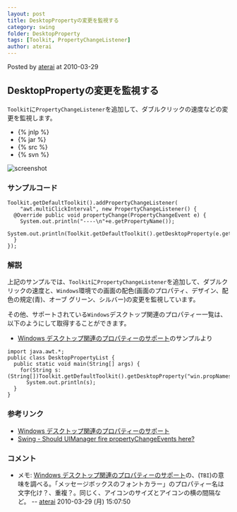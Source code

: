 ```yaml
---
layout: post
title: DesktopPropertyの変更を監視する
category: swing
folder: DesktopProperty
tags: [Toolkit, PropertyChangeListener]
author: aterai
---
```


Posted by [aterai](http://terai.xrea.jp/aterai.html) at 2010-03-29

## DesktopPropertyの変更を監視する
`Toolkit`に`PropertyChangeListener`を追加して、ダブルクリックの速度などの変更を監視します。

- {% jnlp %}
- {% jar %}
- {% src %}
- {% svn %}

<!-- dummy comment line for breaking list -->

![screenshot](https://lh3.googleusercontent.com/_9Z4BYR88imo/TQTKxXuJ4EI/AAAAAAAAAWg/utfOkK69KBk/s800/DesktopProperty.png)

### サンプルコード
<pre class="prettyprint"><code>Toolkit.getDefaultToolkit().addPropertyChangeListener(
    "awt.multiClickInterval", new PropertyChangeListener() {
  @Override public void propertyChange(PropertyChangeEvent e) {
    System.out.println("----\n"+e.getPropertyName());
    System.out.println(Toolkit.getDefaultToolkit().getDesktopProperty(e.getPropertyName()));
  }
});
</code></pre>

### 解説
上記のサンプルでは、`Toolkit`に`PropertyChangeListener`を追加して、ダブルクリックの速度と、`Windows`環境での画面の配色(画面のプロパティ、デザイン、配色の規定(青)、オーブ グリーン、シルバー)の変更を監視しています。

その他、サポートされている`Windows`デスクトップ関連のプロパティー一覧は、以下のようにして取得することができます。

- [Windows デスクトップ関連のプロパティーのサポート](http://docs.oracle.com/javase/jp/6/technotes/guides/swing/1.4/w2k_props.html)のサンプルより

<!-- dummy comment line for breaking list -->

<pre class="prettyprint"><code>import java.awt.*;
public class DesktopPropertyList {
  public static void main(String[] args) {
    for(String s:(String[])Toolkit.getDefaultToolkit().getDesktopProperty("win.propNames"))
      System.out.println(s);
  }
}
</code></pre>

### 参考リンク
- [Windows デスクトップ関連のプロパティーのサポート](http://docs.oracle.com/javase/jp/6/technotes/guides/swing/1.4/w2k_props.html)
- [Swing - Should UIManager fire propertyChangeEvents here?](https://forums.oracle.com/thread/1352133)

<!-- dummy comment line for breaking list -->

### コメント
- メモ: [Windows デスクトップ関連のプロパティーのサポート](http://docs.oracle.com/javase/jp/6/technotes/guides/swing/1.4/w2k_props.html)の、(`TBI`)の意味を調べる。「メッセージボックスのフォントカラー」のプロパティー名は文字化け？、重複？。同じく、アイコンのサイズとアイコンの横の間隔など。 -- [aterai](http://terai.xrea.jp/aterai.html) 2010-03-29 (月) 15:07:50

<!-- dummy comment line for breaking list -->

